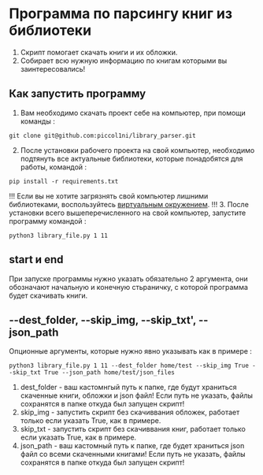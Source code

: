 # Программа по парсингу книг из библиотеки
1. Скрипт помогает скачать книги и их обложки.
2. Собирает всю нужную информацию по книгам которыми вы заинтересовались!

## Как запустить программу
1. Вам необходимо скачать проект себе на компьютер, при помощи команды :
```
git clone git@github.com:piccol1ni/library_parser.git
```
2. После установки рабочего проекта на свой компьютер, необходимо подтянуть все актуальные библиотеки, которые понадобятся для работы, командой :
```
pip install -r requirements.txt
```
!!!
Если вы не хотите загрязнять свой компьютер лишними библиотеками, воспользуйтесь [виртуальным окружением](https://habr.com/ru/post/157287/).
!!!
3. После установки всего вышеперечисленного на свой компьютер, запустите программу командой :
```
python3 library_file.py 1 11
```

## start и end

При запуске программы нужно указать обязательно 2 аргумента, они обозначают начальную и конечную стьраничку, с которой программа будет скачивать книги.

## --dest_folder, --skip_img, --skip_txt', --json_path
Опционные аргументы, которые нужно явно указывать как в примере :
```
python3 library_file.py 1 11 --dest_folder home/test --skip_img True --skip_txt True --json_path home/test/json_files
```
1. dest_folder - ваш кастомнгый путь к папке, где будут храниться скаченные книги, обложки и json файл! Если путь не указать, файлы сохранятся в папке откуда был запущен скрипт!
2. skip_img - запустить скрипт без скачиввания обложек, работает только если указать True, как в примере.
3. skip_txt - запустить скрипт без скачиввания книг, работает только если указать True, как в примере.
4. json_path - ваш кастомный путь к папке, где будет храниться json файл со всеми скаченными книгами! Если путь не указать, файлы сохранятся в папке откуда был запущен скрипт!

